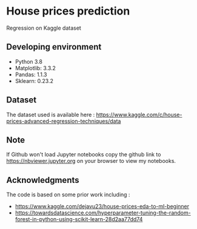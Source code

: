 # House prices prediction
Regression on Kaggle dataset
## Developing environment
* Python 3.8
* Matplotlib: 3.3.2
* Pandas: 1.1.3
* Sklearn: 0.23.2
## Dataset
The dataset used is available here : https://www.kaggle.com/c/house-prices-advanced-regression-techniques/data
## Note
If Github won't load Jupyter notebooks copy the github link to https://nbviewer.jupyter.org on your browser to view my notebooks.
## Acknowledgments
The code is based on some prior work including :
* https://www.kaggle.com/dejavu23/house-prices-eda-to-ml-beginner
* https://towardsdatascience.com/hyperparameter-tuning-the-random-forest-in-python-using-scikit-learn-28d2aa77dd74
